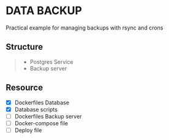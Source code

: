 # DATA BACKUP
Practical example for managing backups with rsync and crons

## Structure
> * Postgres Service
> * Backup server

## Resource
* [x] Dockerfiles Database
* [x] Database scripts
* [ ] Dockerfiles Backup server
* [ ] Docker-compose file
* [ ] Deploy file